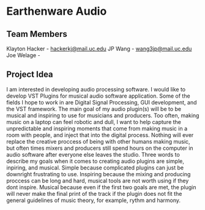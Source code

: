# Earthenware Audio
## Team Members
Klayton Hacker - hackerkj@mail.uc.edu
JP Wang - wang3jp@mail.uc.edu
Joe Welage - 
## Project Idea
I am interested in developing audio processing software. 
I would like to develop VST Plugins for musical audio software application. 
Some of the fields I hope to work in are Digital Signal Processing, GUI development, and the VST framework. 
The main goal of my audio plugin(s) will be to be musical and inspiring to use for musicians and producers.
Too often, making music on a laptop can feel robotic and dull, I want to help capture the unpredictable and inspiring 
moments that come from making music in a room with people, and inject that into the digital process. 
Nothing will ever replace the creative proccess of being with other humans making music, but often times 
mixers and producers still spend hours on the computer in audio software after everyone else leaves the studio.
Three words to describe my goals when it comes to creating audio plugins are simple, inpiring, and musical. 
Simple because complicated plugins can just be downright frustrating to use. Inspiring because the mixing and 
producing proccess can be long and hard, musical tools are not worth using if they dont inspire. Musical because 
even if the first two goals are met, the plugin will never make the final print of the track if the plugin does not 
fit the general guidelines of music theory, for example, rythm and harmony.
